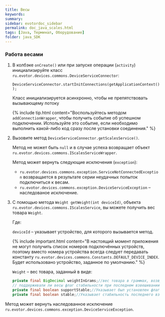 ```yaml
---
title: Весы
keywords:
summary:
sidebar: evotordoc_sidebar
permalink: doc_java_scales.html
tags: [Java, Терминал, Оборудование]
folder: java_SDK
---
```


### Работа весами

1. В колбэке `onCreate()` или при запуске операции (`activity`) инициализируйте класс `ru.evotor.devices.commons.DeviceServiceConnector`:

    `DeviceServiceConnector.startInitConnections(getApplicationContext());`

    Класс инициализируется асинхронно, чтобы не препятствовать вызывающему потоку

    {% include tip.html content="Воспользуйтесь методом `addConnectionWrapper`, чтобы получить событие об успешном подключении. Используйте это событие, если необходимо выполнить какой-либо код сразу после установки соединения." %}

2. Вызовите метод `DeviceServiceConnector.getScalesService()`.

    Метод не может быть `null` и в случае успеха возвращает объект `ru.evotor.devices.commons.IScalesServiceWrapper`.

    Метод может вернуть следующие исключения (`exception`):
    * `ru.evotor.devices.commons.exception.ServiceNotConnectedException` возвращается в результате серии неудачных попыток подключиться к весам.
    * `ru.evotor.devices.commons.exception.DeviceServiceException` – наследованое исключение.

3. С помощью метода `Weight getWeight(int deviceId)`, объекта `ru.evotor.devices.commons.IScalesService`, вы можете получить вес товара `Weight`.

    Где:

    `deviceId` – указывает устройство, для которого вызывается метод.

    {% include important.html content="В настоящий момент приложения не могут получить список номеров подключённых устройств, поэтому вместо номера устройства всегда следует передавать константу `ru.evotor.devices.commons.Constants.DEFAULT_DEVICE_INDEX`. Будет использовано устройство, заданное по умолчанию." %}

    `Weight` – вес товара, заданный в виде:

   ```java
   private final BigDecimal weightInGrams;//вес товара в граммах, возвращённый весами.
   // поддерживали ли весы флаг стабильности при последнем взвешивании
   private final boolean supportStable;//Указывает был установлен флаг стабильности при последнем взвешивании или нет.
   private final boolean stable;//Указывает стабильность последнего взвешивания.
   ```

Метод может вернуть наследованное исключение `ru.evotor.devices.commons.exception.DeviceServiceException`.
